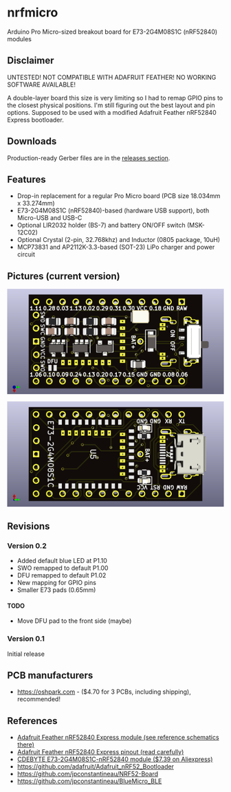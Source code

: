 # nrfmicro

Arduino Pro Micro-sized breakout board for E73-2G4M08S1C (nRF52840) modules

## Disclaimer

UNTESTED! NOT COMPATIBLE WITH ADAFRUIT FEATHER! NO WORKING SOFTWARE AVAILABLE!

A double-layer board this size is very limiting so I had to remap GPIO pins to the closest physical positions.
I'm still figuring out the best layout and pin options.
Supposed to be used with a modified Adafruit Feather nRF52840 Express bootloader.

## Downloads

Production-ready Gerber files are in the [releases section](https://github.com/joric/nrfmicro/releases).

## Features

* Drop-in replacement for a regular Pro Micro board (PCB size 18.034mm x 33.274mm)
* E73-2G4M08S1C (nRF52840)-based (hardware USB support), both Micro-USB and USB-C
* Optional LIR2032 holder (BS-7) and battery ON/OFF switch (MSK-12C02)
* Optional Crystal (2-pin, 32.768khz) and Inductor (0805 package, 10uH)
* MCP73831 and AP2112K-3.3-based (SOT-23) LiPo charger and power circuit

## Pictures (current version)

![](front.png)

![](back.png)

## Revisions

### Version 0.2

* Added default blue LED at P1.10
* SWO remapped to default P1.00
* DFU remapped to default P1.02
* New mapping for GPIO pins
* Smaller E73 pads (0.65mm)

#### TODO

* Move DFU pad to the front side (maybe)

### Version 0.1

Initial release

## PCB manufacturers

* https://oshpark.com - ($4.70 for 3 PCBs, including shipping), recommended!

## References

* [Adafruit Feather nRF52840 Express module (see reference schematics there)](https://www.adafruit.com/product/4062)
* [Adafruit Feather nRF52840 Express pinout (read carefully)](https://learn.adafruit.com/introducing-the-adafruit-nrf52840-feather/pinouts)
* [CDEBYTE E73-2G4M08S1C-nRF52840 module ($7.39 on Aliexpress)](https://www.aliexpress.com/item//32944356249.html)
* https://github.com/adafruit/Adafruit_nRF52_Bootloader
* https://github.com/jpconstantineau/NRF52-Board
* https://github.com/jpconstantineau/BlueMicro_BLE
